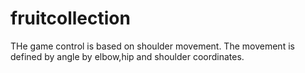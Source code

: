 # fruitcollection

THe game control is based on shoulder movement. The movement is defined by angle by elbow,hip and shoulder coordinates.
